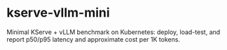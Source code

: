 # kserve-vllm-mini
Minimal KServe + vLLM benchmark on Kubernetes: deploy, load-test, and report p50/p95 latency and approximate cost per 1K tokens.
